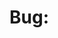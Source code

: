 # Bug: <Title>

Issue: #<issue>  
Owner: <agent>

## Customer 

## Customer Problem being solved

## Repro Steps
- Specific steps in the user workflow that reproduce the bug (eg start in dashboard, click on tab x, see list y, approve item z ....)
- Confirm that you have reproduced the bug

## Root Cause
- What root cause was identified after repro and code analysis

## Fix Details
- UI, API, Service, DB changes: Which files will be modified and for what?
 
## Validation Plan
- Table with following columns
  - User Scenario
  - Expected outcome
  - Validation method (UI validation, API validation, Database validation ...)

## Confidence Level
- On a scale of 0 to 100, how confident are you that your fix will work?

## Test Matrix
- Unit(as many as needed, mocking ok): what core functionality will be tested. What test suite will be added? Which existing test suites will be modified?
- Integration(only mock external services): what tests will ensure the full stack integration does not regress. What test suite will be added? Which existing test suites will be modified?
- E2E(1 at most, no mocking): If any changes are made to external integrations, what end to end tests will ensure external integrations work as expected.

## Future Prevention
 - What will prevent future introduction of similar bugs
 - What agent rules will you update to ensure similar bugs do not recur
 - What enforcement will you create to ensure similar bugs are caught before they are checked in

